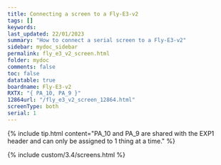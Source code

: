 ```yaml
---
title: Connecting a screen to a Fly-E3-v2
tags: []
keywords: 
last_updated: 22/01/2023
summary: "How to connect a serial screen to a Fly-E3-v2"
sidebar: mydoc_sidebar
permalink: fly_e3_v2_screen.html
folder: mydoc
comments: false
toc: false
datatable: true
boardname: Fly-E3-v2
RXTX: "{ PA_10, PA_9 }"
12864url: "/fly_e3_v2_screen_12864.html"
screenType: both
serial: 1
---
```


{% include tip.html content="PA_10 and PA_9 are shared with the EXP1 header and can only be assigned to 1 thing at a time." %}

{% include custom/3.4/screens.html %}
